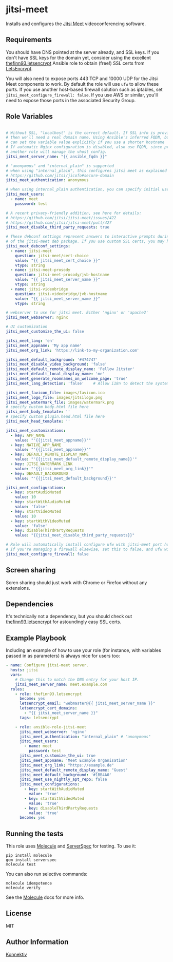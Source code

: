 jitsi-meet
=========

Installs and configures the [Jitsi Meet] videoconferencing software.


Requirements
------------

You should have DNS pointed at the server already, and SSL keys. If you don't have SSL
keys for the domain yet, consider using the excellent [thefinn93.letsencrypt] Ansible role
to obtain (free!) SSL certs from [LetsEncrypt].

You will also need to expose ports 443 TCP and 10000 UDP for the Jitsi Meet
components to work. By default the role will use `ufw` to allow these ports. If you
use another host-based firewall solution such as iptables, set
`jitsi_meet_configure_firewall: false`. If you use AWS or similar, you'll need to
expose those ports in the associated Security Group.

Role Variables
--------------

```yaml

# Without SSL, "localhost" is the correct default. If SSL info is provided,
# then we'll need a real domain name. Using Ansible's inferred FQDN, but you
# can set the variable value explicitly if you use a shorter hostname
# If automatic Nginx configuration is disabled, also use FQDN, since presumably
# another role will manage the vhost config.
jitsi_meet_server_name: "{{ ansible_fqdn }}"

# "anonymous" and "internal_plain" is supported
# when using "internal_plain", this configures jitsi meet as explained here:
# https://github.com/jitsi/jicofo#secure-domain
jitsi_meet_authentication: anonymous

# when using internal_plain authentication, you can specify initial users here
jitsi_meet_users:
  - name: meet
    password: test

# A recent privacy-friendly addition, see here for details:
# https://github.com/jitsi/jitsi-meet/issues/422
# https://github.com/jitsi/jitsi-meet/pull/427
jitsi_meet_disable_third_party_requests: true

# These debconf settings represent answers to interactive prompts during installation
# of the jitsi-meet deb package. If you use custom SSL certs, you may have to set more options.
jitsi_meet_debconf_settings:
  - name: jitsi-meet
    question: jitsi-meet/cert-choice
    value: "{{ jitsi_meet_cert_choice }}"
    vtype: string
  - name: jitsi-meet-prosody
    question: jitsi-meet-prosody/jvb-hostname
    value: "{{ jitsi_meet_server_name }}"
    vtype: string
  - name: jitsi-videobridge
    question: jitsi-videobridge/jvb-hostname
    value: "{{ jitsi_meet_server_name }}"
    vtype: string

# webserver to use for jitsi meet. Either 'nginx' or 'apache2'
jitsi_meet_webserver: nginx

# UI customization
jitsi_meet_customize_the_ui: false

jitsi_meet_lang: 'en'
jitsi_meet_appname: 'My app name'
jitsi_meet_org_link: 'https://link-to-my-organization.com'

jitsi_meet_default_background: '#474747'
jitsi_meet_disable_video_background: 'false'
jitsi_meet_default_remote_display_name: 'Fellow Jitster'
jitsi_meet_default_local_display_name: 'me'
jitsi_meet_generate_roomnames_on_welcome_page: 'true'
jitsi_meet_lang_detection: 'false'    # Allow i18n to detect the system language

jitsi_meet_favicon_file: images/favicon.ico
jitsi_meet_logo_file: images/jitsilogo.png
jitsi_meet_watermark_file: images/watermark.png
# specify custom body.html file here
jitsi_meet_body_template: ''
# specify custom plugin.head.html file here
jitsi_meet_head_template: ''

jitsi_meet_customizations:
  - key: APP_NAME
    value: "'{{jitsi_meet_appname}}'"
  - key: NATIVE_APP_NAME
    value: "'{{jitsi_meet_appname}}'"
  - key: DEFAULT_REMOTE_DISPLAY_NAME
    value: "'{{jitsi_meet_default_remote_display_name}}'"
  - key: JITSI_WATERMARK_LINK
    value: "'{{jitsi_meet_org_link}}'"
  - key: DEFAULT_BACKGROUND
    value: "'{{jitsi_meet_default_background}}'"

jitsi_meet_configurations:
  - key: startAudioMuted
    value: 10
  - key: startWithAudioMuted
    value: 'false'
  - key: startVideoMuted
    value: 10
  - key: startWithVideoMuted
    value: 'false'
  - key: disableThirdPartyRequests
    value: "{{jitsi_meet_disable_third_party_requests}}"

# Role will automatically install configure ufw with jitsi-meet port holes.
# If you're managing a firewall elsewise, set this to false, and ufw will be skipped.
jitsi_meet_configure_firewall: false

```

Screen sharing
--------------
Scren sharing should just work with Chrome or Firefox without any extensions.

Dependencies
------------

It's technically not a dependency, but you should check out [thefinn93.letsencrypt]
for astoundingly easy SSL certs.

Example Playbook
----------------

Including an example of how to use your role (for instance, with variables passed in as parameters) is always nice for users too:

```yaml
- name: Configure jitsi-meet server.
  hosts: jitsi
  vars:
    # Change this to match the DNS entry for your host IP.
    jitsi_meet_server_name: meet.example.com
  roles:
    - role: thefinn93.letsencrypt
      become: yes
      letsencrypt_email: "webmaster@{{ jitsi_meet_server_name }}"
      letsencrypt_cert_domains:
        - "{{ jitsi_meet_server_name }}"
      tags: letsencrypt

    - role: ansible-role-jitsi-meet
      jitsi_meet_webserver: 'nginx'
      jitsi_meet_authentication: "internal_plain" # "anonymous"
      jitsi_meet_users:
        - name: meet
          password: test
      jitsi_meet_customize_the_ui: true
      jitsi_meet_appname: 'Meet Example Organisation'
      jitsi_meet_org_link: "https://example.de"
      jitsi_meet_default_remote_display_name: "Guest"
      jitsi_meet_default_background: '#1BB4A0'
      jitsi_meet_use_nightly_apt_repo: false
      jitsi_meet_configurations:
        - key: startWithAudioMuted
          value: 'true'
        - key: startWithVideoMuted
          value: 'true'
        - key: disableThirdPartyRequests
          value: 'true'
      become: yes
```

Running the tests
-----------------

This role uses [Molecule] and [ServerSpec] for testing. To use it:

```
pip install molecule
gem install serverspec
molecule test
```

You can also run selective commands:

```
molecule idempotence
molecule verify
```

See the [Molecule] docs for more info.

License
-------

MIT

Author Information
------------------
[Konnektiv] 

[Konnektiv]: https://konnektiv.de 
[Jitsi Meet]: https://github.com/jitsi/jitsi-meet
[thefinn93.letsencrypt]: https://github.com/thefinn93/ansible-letsencrypt
[LetsEncrypt]: https://letsencrypt.org/
[Freedom of the Press Foundation]: https://freedom.press/
[Molecule]: http://molecule.readthedocs.org/en/master/
[ServerSpec]: http://serverspec.org/
[Jidesha]: https://github.com/jitsi/jidesha

